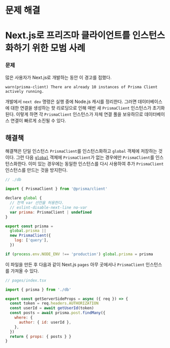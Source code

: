 # 문제 해결

# Next.js로 프리즈마 클라이언트를 인스턴스화하기 위한 모범 사례

### 문제

많은 사용자가 Next.js로 개발하는 동안 이 경고를 접했다.

```
warn(prisma-client) There are already 10 instances of Prisma Client actively running.
```

개발에서 `next dev` 명령은 실행 중에 Node.js 캐시를 정리한다. 그러면 데이터베이스에 대한 연결을 생성하는 핫 리로딩으로 인해 매번 새 `PrismaClient` 인스턴스가 초기화된다. 이렇게 하면 각 `PrismaClient` 인스턴스가 자체 연결 풀을 보유하므로 데이터베이스 연결이 빠르게 소진될 수 있다.

## 해결책

해결책은 단일 인스턴스 `PrismaClient`를 인스턴스화하고 `global` 객체에 저장하는 것이다. 그런 다음 [`global`](https://nodejs.org/api/globals.html#globals_global) 객체에 `PrismaClient`가 없는 경우에만 `PrismaClient`를 인스턴스화한다. 이미 있는 경우에는 동일한 인스턴스를 다시 사용하여 추가 `PrismaClient` 인스턴스를 만드는 것을 방지한다.

```js
// ./db

import { PrismaClient } from '@prisma/client'

declare global {
  // 전역 var 선언을 허용한다.
  // eslint-disable-next-line no-var
  var prisma: PrismaClient | undefined
}

export const prisma =
  global.prisma ||
  new PrismaClient({
    log: ['query'],
  })

if (process.env.NODE_ENV !== 'production') global.prisma = prisma
```

이 파일을 만든 후 다음과 같이 Next.js `pages` 아무 곳에서나 `PrismaClient` 인스턴스를 가져올 수 있다.

```js
// pages/index.tsx

import { prisma } from './db'

export const getServerSideProps = async ({ req }) => {
  const token = req.headers.AUTHORIZATION
  const userId = await getUserId(token)
  const posts = await prisma.post.findMany({
    where: {
      author: { id: userId },
    },
  })
  return { props: { posts } }
}
```

